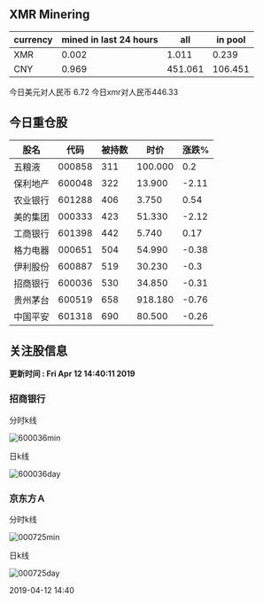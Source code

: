 ## XMR Minering

|currency|mined in last 24 hours|all|in pool|
|---|---|---|---|
|XMR|0.002|1.011|0.239|
|CNY|0.969|451.061|106.451|

今日美元对人民币 6.72	今日xmr对人民币446.33


## 今日重仓股 

|股名|代码|被持数|时价|涨跌%|
|---|---|---|---|---|
|五粮液|000858|311|100.000|0.2|
|保利地产|600048|322|13.900|-2.11|
|农业银行|601288|406|3.750|0.54|
|美的集团|000333|423|51.330|-2.12|
|工商银行|601398|442|5.740|0.17|
|格力电器|000651|504|54.990|-0.38|
|伊利股份|600887|519|30.230|-0.3|
|招商银行|600036|530|34.850|-0.31|
|贵州茅台|600519|658|918.180|-0.76|
|中国平安|601318|690|80.500|-0.26|

## 关注股信息
**更新时间 : Fri Apr 12 14:40:11 2019**
### 招商银行 
分时k线

![600036min](http://image.sinajs.cn/newchart/min/n/sh600036.gif)

日k线

![600036day](http://image.sinajs.cn/newchart/daily/n/sh600036.gif)

### 京东方Ａ 
分时k线

![000725min](http://image.sinajs.cn/newchart/min/n/sz000725.gif)

日k线

![000725day](http://image.sinajs.cn/newchart/daily/n/sz000725.gif)

2019-04-12 14:40
